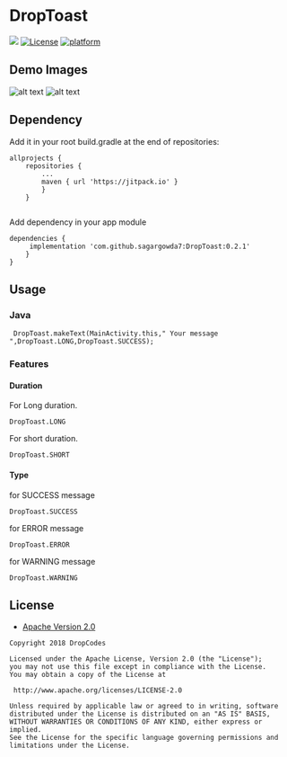 # DropToast
[![](https://jitpack.io/v/sagargowda7/DropToast.svg)](https://jitpack.io/#sagargowda7/DropToast)
[![License](https://img.shields.io/badge/license-Apache%202-4EB1BA.svg?style=flat-square)](https://www.apache.org/licenses/LICENSE-2.0.html)
[![platform](https://img.shields.io/badge/platform-Android-yellow.svg)](https://www.android.com)

## Demo Images

![alt text](https://github.com/sagargowda7/DropToast/blob/master/demo%20image/dropToast1.jpg)
![alt text](https://github.com/sagargowda7/DropToast/blob/master/demo%20image/dropToast2.jpg)

## Dependency

Add it in your root build.gradle at the end of repositories:

```
allprojects {
	repositories {
		...
		maven { url 'https://jitpack.io' }
		}
	}
  
  ```

Add dependency in your app module

```
dependencies {
	 implementation 'com.github.sagargowda7:DropToast:0.2.1'
	}
}
```

## Usage

### Java
```
 DropToast.makeText(MainActivity.this," Your message ",DropToast.LONG,DropToast.SUCCESS);
```
### Features

#### Duration 

For Long duration.
```
DropToast.LONG 
```
For short duration.
```
DropToast.SHORT
```

#### Type 

for SUCCESS message
```
DropToast.SUCCESS 
```
for ERROR message
```
DropToast.ERROR
```
for WARNING message
```
DropToast.WARNING
```



## License

* [Apache Version 2.0](http://www.apache.org/licenses/LICENSE-2.0.html)

```
Copyright 2018 DropCodes

Licensed under the Apache License, Version 2.0 (the "License");
you may not use this file except in compliance with the License.
You may obtain a copy of the License at

 http://www.apache.org/licenses/LICENSE-2.0

Unless required by applicable law or agreed to in writing, software
distributed under the License is distributed on an "AS IS" BASIS,
WITHOUT WARRANTIES OR CONDITIONS OF ANY KIND, either express or implied.
See the License for the specific language governing permissions and
limitations under the License.

